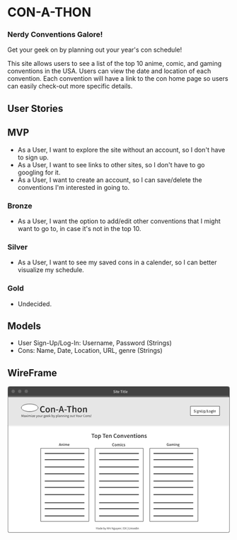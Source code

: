 # CON-A-THON
### Nerdy Conventions Galore!

Get your geek on by planning out your year's con schedule! 

This site allows users to see a list of the top 10 anime, comic, and gaming conventions in the USA. Users can view the date and location of each convention. Each convention will have a link to the con home page so users can easily check-out more specific details. 

## User Stories
## MVP
* As a User, I want to explore the site without an account, so I don't have to sign up.
* As a User, I want to see links to other sites, so I don't have to go googling for it.
* As a User, I want to create an account, so I can save/delete the conventions I'm interested in going to.

### Bronze
* As a User, I want the option to add/edit other conventions that I might want to go to, in case it's not in the top 10.

### Silver 
* As a User, I want to see my saved cons in a calender, so I can better visualize my schedule.

### Gold
* Undecided.

## Models
  - User Sign-Up/Log-In: Username, Password (Strings)
  - Cons: Name, Date, Location, URL, genre (Strings)

## WireFrame
![alt text](wireframe.png)